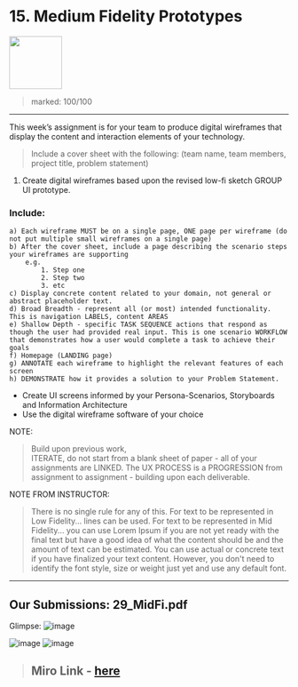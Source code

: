# 15. Medium Fidelity Prototypes
[<img src="https://user-images.githubusercontent.com/79627254/226060873-16d4a78c-0ec2-4ade-8389-a52bafcd9e62.png" width="95"/>](#)
> marked: 100/100
---
This week’s assignment is for your team to produce digital wireframes that display the content and interaction elements of your technology.

>Include a cover sheet with the following:
(team name, team members, project title, problem statement)


1. Create digital wireframes based upon the revised low-fi sketch GROUP UI prototype.

### Include:
    a) Each wireframe MUST be on a single page, ONE page per wireframe (do not put multiple small wireframes on a single page)
    b) After the cover sheet, include a page describing the scenario steps your wireframes are supporting 
        e.g. 
            1. Step one
            2. Step two
            3. etc
    c) Display concrete content related to your domain, not general or abstract placeholder text.
    d) Broad Breadth - represent all (or most) intended functionality. This is navigation LABELS, content AREAS
    e) Shallow Depth - specific TASK SEQUENCE actions that respond as though the user had provided real input. This is one scenario WORKFLOW that demonstrates how a user would complete a task to achieve their goals
    f) Homepage (LANDING page)
    g) ANNOTATE each wireframe to highlight the relevant features of each screen
    h) DEMONSTRATE how it provides a solution to your Problem Statement.

- Create UI screens informed by your Persona-Scenarios, Storyboards and Information Architecture
- Use the digital wireframe software of your choice


NOTE:
>Build upon previous work,  
ITERATE, do not start from a blank sheet of paper - all of your assignments are LINKED. The UX PROCESS is a PROGRESSION from assignment to assignment - building upon each deliverable.

NOTE FROM INSTRUCTOR:  
>There is no single rule for any of this. 
For text to be represented in Low Fidelity...  lines can be used. 
For text to be represented in Mid Fidelity... you can use Lorem Ipsum if you are not yet ready with the final text but have a good idea of what the content should be and the amount of text can be estimated. You can use actual or concrete text if you have finalized your text content. However, you don't need to identify the font style, size or weight just yet and use any default font.



---
## Our Submissions: 29_MidFi.pdf

Glimpse:
![image](https://user-images.githubusercontent.com/79627254/226004979-d46f7ad0-f8d6-4eeb-b341-3fb18682a5b6.png)

![image](https://user-images.githubusercontent.com/79627254/226006093-44cabb7e-381d-4ff6-8463-08edf2a25064.png)
![image](https://user-images.githubusercontent.com/79627254/226006863-2354a94f-d045-4f02-92e9-28e61f90ded3.png)

> ## Miro Link - [here](https://miro.com/app/board/uXjVODOmzjY=/?share_link_id=596537779524) 

